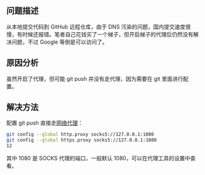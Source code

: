 ## 问题描述

从本地提交代码到 GitHub 远程仓库，由于 DNS 污染的问题，国内提交速度很慢，有时候还报错。笔者自己花钱买了一个梯子，但开启梯子的代理后仍然没有解决问题，不过 Google 等倒是可以访问了。

## 原因分析

虽然开启了代理，但可能 git push 并没有走代理，因为需要在 git 里面进行配置。

## 解决方法

配置 git push 直接走[网络代理](https://so.csdn.net/so/search?q=网络代理&spm=1001.2101.3001.7020)：

```bash
git config --global http.proxy socks5://127.0.0.1:1080
git config --global https.proxy socks5://127.0.0.1:1080
12
```

其中 1080 是 SOCKS 代理的端口，一般默认 1080，可以在代理工具的设置中查看。
